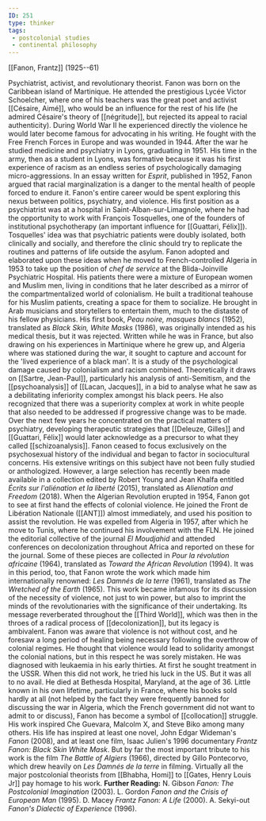 ```yaml
---
ID: 251
type: thinker
tags: 
 - postcolonial studies
 - continental philosophy
---
```


[[Fanon, Frantz]] 
(1925--61)


Psychiatrist, activist, and revolutionary theorist. Fanon was born on
the Caribbean island of Martinique. He attended the prestigious Lycée
Victor Schoelcher, where one of his teachers was the great poet and
activist [[Césaire, Aimé]],
who would be an influence for the rest of his life (he admired Césaire's
theory of [[négritude]], but
rejected its appeal to racial authenticity). During World War II he
experienced directly the violence he would later become famous for
advocating in his writing. He fought with the Free French Forces in
Europe and was wounded in 1944. After the war he studied medicine and
psychiatry in Lyons, graduating in 1951. His time in the army, then as a
student in Lyons, was formative because it was his first experience of
racism as an endless series of psychologically damaging
micro-aggressions. In an essay written for *Esprit*, published in 1952,
Fanon argued that racial marginalization is a danger to the mental
health of people forced to endure it. Fanon's entire career would be
spent exploring this nexus between politics, psychiatry, and violence.
His first position as a psychiatrist was at a hospital in
Saint-Alban-sur-Limagnole, where he had the opportunity to work with
François Tosquelles, one of the founders of institutional psychotherapy
(an important influence for [[Guattari, Félix]]). Tosquelles'
idea was that psychiatric patients were doubly isolated, both clinically
and socially, and therefore the clinic should try to replicate the
routines and patterns of life outside the asylum. Fanon adopted and
elaborated upon these ideas when he moved to French-controlled Algeria
in 1953 to take up the position of *chef de service* at the
Blida-Joinville Psychiatric Hospital. His patients there were a mixture
of European women and Muslim men, living in conditions that he later
described as a mirror of the compartmentalized world of colonialism. He
built a traditional teahouse for his Muslim patients, creating a space
for them to socialize. He brought in Arab musicians and storytellers to
entertain them, much to the distaste of his fellow physicians.
His first book, *Peau noire, masques blancs* (1952), translated as
*Black Skin, White Masks* (1986), was originally intended as his medical
thesis, but it was rejected. Written while he was in France, but also
drawing on his experiences in Martinique where he grew up, and Algeria
where was stationed during the war, it sought to capture and account for
the 'lived experience of a black man'. It is a study of the
psychological damage caused by colonialism and racism combined.
Theoretically it draws on [[Sartre, Jean-Paul]], particularly his
analysis of anti-Semitism, and the
[[psychoanalysis]] of
[[Lacan, Jacques]], in a bid
to analyse what he saw as a debilitating inferiority complex amongst his
black peers. He also recognized that there was a superiority complex at
work in white people that also needed to be addressed if progressive
change was to be made.
Over the next few years he concentrated on the practical matters of
psychiatry, developing therapeutic strategies that [[Deleuze, Gilles]] and [[Guattari, Félix]] would later
acknowledge as a precursor to what they called
[[schizoanalysis]]. Fanon
ceased to focus exclusively on the psychosexual history of the
individual and began to factor in sociocultural concerns. His extensive
writings on this subject have not been fully studied or anthologized.
However, a large selection has recently been made available in a
collection edited by Robert Young and Jean Khalfa entitled *Écrits sur
l'aliénation et la liberté* (2015), translated as *Alienation and
Freedom* (2018).
When the Algerian Revolution erupted in 1954, Fanon got to see at first
hand the effects of colonial violence. He joined the
Front de Libération
Nationale ([[ANT]]) almost
immediately, and used his position to assist the revolution. He was
expelled from Algeria in 1957, after which he move to Tunis, where he
continued his involvement with the FLN.
He joined the editorial collective of the journal *El Moudjahid* and
attended conferences on decolonization throughout Africa and reported on
these for the journal. Some of these pieces are collected in *Pour la
révolution africaine* (1964), translated as *Toward the African
Revolution* (1994). It was in this period, too, that Fanon wrote the
work which made him internationally renowned: *Les Damnés de la terre*
(1961), translated as *The Wretched of the Earth* (1965). This work
became infamous for its discussion of the necessity of violence, not
just to win power, but also to imprint the minds of the revolutionaries
with the significance of their undertaking. Its message reverberated
throughout the [[Third World]], which was then in the
throes of a radical process of
[[decolonization]], but its
legacy is ambivalent. Fanon was aware that violence is not without cost,
and he foresaw a long period of healing being necessary following the
overthrow of colonial regimes. He thought that violence would lead to
solidarity amongst the colonial nations, but in this respect he was
sorely mistaken.
He was diagnosed with leukaemia in his early thirties. At first he
sought treatment in the USSR. When this did not work, he tried his luck
in the US. But it was all to no avail. He died at Bethesda Hospital,
Maryland, at the age of 36. Little known in his own lifetime,
particularly in France, where his books sold hardly at all (not helped
by the fact they were frequently banned for discussing the war in
Algeria, which the French government did not want to admit to or
discuss), Fanon has become a symbol of
[[collocation]] struggle.
His work inspired Che Guevara, Malcolm X, and Steve Biko among many
others.
His life has inspired at least one novel, John Edgar Wideman's *Fanon*
(2008), and at least one film, Isaac Julien's 1996 documentary *Frantz Fanon: Black Skin White Mask*. But by far the most important tribute to
his work is the film *The Battle of Algiers* (1966), directed by Gillo
Pontecorvo, which drew heavily on *Les Damnés de la terre* in filming.
Virtually all the major postcolonial theorists from [[Bhabha, Homi]] to [[Gates, Henry Louis Jr]] pay homage to his
work.
**Further Reading:** N. Gibson *Fanon: The Postcolonial Imagination*
(2003).
L. Gordon *Fanon and the Crisis of European Man* (1995).
D. Macey *Frantz Fanon: A Life* (2000).
A. Sekyi-out *Fanon's Dialectic of Experience* (1996).
